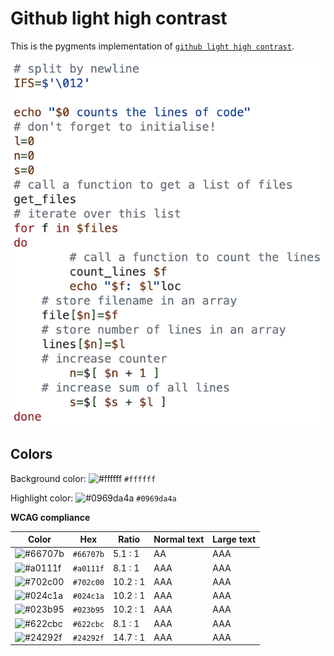 # Github light high contrast

This is the pygments implementation of [`github light high contrast`](https://github.com/primer/github-vscode-theme).

![Screenshot of the light accessibility theme in a bash script](./images/github-light-hc.png)

## Colors

Background color: ![#ffffff](https://via.placeholder.com/20/ffffff/ffffff.png) `#ffffff`

Highlight color: ![#0969da4a](https://via.placeholder.com/20/0969da4a/0969da4a.png) `#0969da4a`

**WCAG compliance**

| Color                                                        | Hex       | Ratio    | Normal text | Large text |
| ------------------------------------------------------------ | --------- | -------- | ----------- | ---------- |
| ![#66707b](https://via.placeholder.com/20/66707b/66707b.png) | `#66707b` | 5.1 : 1  | AA          | AAA        |
| ![#a0111f](https://via.placeholder.com/20/a0111f/a0111f.png) | `#a0111f` | 8.1 : 1  | AAA         | AAA        |
| ![#702c00](https://via.placeholder.com/20/702c00/702c00.png) | `#702c00` | 10.2 : 1 | AAA         | AAA        |
| ![#024c1a](https://via.placeholder.com/20/024c1a/024c1a.png) | `#024c1a` | 10.2 : 1 | AAA         | AAA        |
| ![#023b95](https://via.placeholder.com/20/023b95/023b95.png) | `#023b95` | 10.2 : 1 | AAA         | AAA        |
| ![#622cbc](https://via.placeholder.com/20/622cbc/622cbc.png) | `#622cbc` | 8.1 : 1  | AAA         | AAA        |
| ![#24292f](https://via.placeholder.com/20/24292f/24292f.png) | `#24292f` | 14.7 : 1 | AAA         | AAA        |
